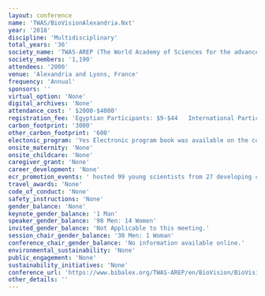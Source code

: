 ```yaml
---
layout: conference 
name: 'TWAS/BioVisionAlexandria.Nxt'
year: '2018'
discipline: 'Multidisciplinary'
total_years: '36'
society_name: 'TWAS-AREP (The World Academy of Sciences for the advancement of science in developing countries (TWAS) is a global science academy based in Trieste, Italy)'
society_members: '1,190'
attendees: '2000'
venue: 'Alexandria and Lyons, France'
frequency: 'Annual'
sponsors: ''
virtual_option: 'None'
digital_archives: 'None'
attendance_cost: ' $2000-$4000'
registration_fee: 'Egyptian Participants: $9-$44   International Participants: $90-$1000'
carbon_footprint: '3000'
other_carbon_footprint: '600'
electonic_program: 'Yes Electronic program book was available on the conference website.'
onsite_maternity: 'None'
onsite_childcare: 'None'
caregiver_grant: 'None'
career_development: 'None'
ecr_promotion_events: ' hosted 99 young scientists from 27 developing countries to discuss the problems these scientists face when conducting research in their respective countries.'
travel_awards: 'None'
code_of_conduct: 'None'
safety_instructions: 'None'
gender_balance: 'None'
keynote_gender_balance: '1 Man'
speaker_gender_balance: '98 Men: 14 Women'
invited_gender_balance: 'Not Applicable to this meeting.'
session_chair_gender_balance: '30 Men: 1 Woman'
conference_chair_gender_balance: 'No information available online.'
environmental_sustainability: 'None'
public_engagement: 'None'
sustainability_initiatives: 'None'
conference_url: 'https://www.bibalex.org/TWAS-AREP/en/BioVision/BioVision.aspx'
other_details: ''
---
```

